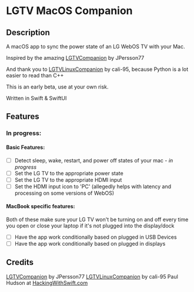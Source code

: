 # LGTV MacOS Companion
## Description
A macOS app to sync the power state of an LG WebOS TV with your Mac.

Inspired by the amazing [LGTVCompanion](https://github.com/JPersson77/LGTVCompanion) by JPersson77

And thank you to [LGTVLinuxCompanion](https://github.com/cali-95/LGTVLinuxCompanion) by cali-95, because Python is a lot easier to read than C++

This is an early beta, use at your own risk.

Written in Swift & SwiftUI

## Features
### In progress:
#### Basic Features:
- [ ] Detect sleep, wake, restart, and power off states of your mac - *in progress*
- [ ] Set the LG TV to the appropriate power state
- [ ] Set the LG TV to the appropriate HDMI input
- [ ] Set the HDMI input icon to 'PC' (allegedly helps with latency and processing on some versions of WebOS)
#### MacBook specific features:
Both of these make sure your LG TV won't be turning on and off every time you open or close your laptop if it's not plugged into the display/dock
- [ ] Have the app work conditionally based on plugged in USB Devices
- [ ] Have the app work conditionally based on plugged in displays

## Credits
[LGTVCompanion](https://github.com/JPersson77/LGTVCompanion) by JPersson77
[LGTVLinuxCompanion](https://github.com/cali-95/LGTVLinuxCompanion) by cali-95
Paul Hudson at [HackingWithSwift.com](HackingWithSwift.com)
